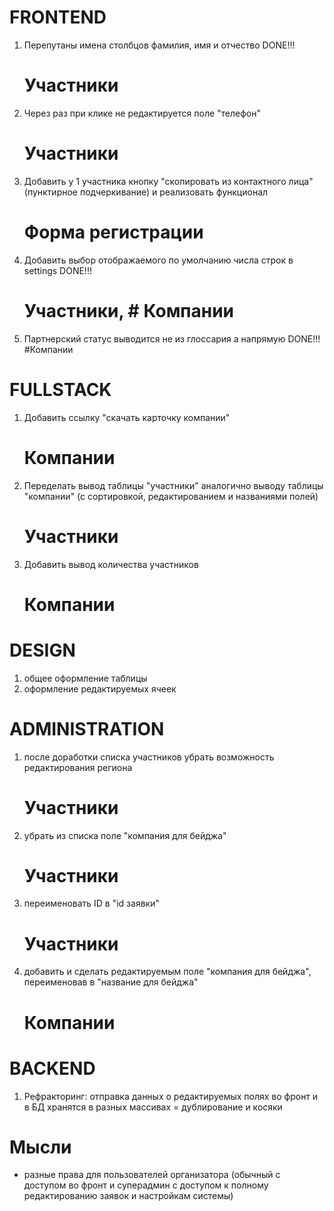 # FRONTEND
1. Перепутаны имена столбцов фамилия, имя и отчество DONE!!!
	# Участники
2. Через раз при клике не редактируется поле "телефон"
	# Участники
3. Добавить у 1 участника кнопку "скопировать из контактного лица" (пунктирное подчеркивание) и реализовать функционал
	# Форма регистрации
4. Добавить выбор отображаемого по умолчанию числа строк в settings DONE!!!
	# Участники, # Компании
5. Партнерский статус выводится не из глоссария а напрямую DONE!!!
	#Компании


# FULLSTACK
1. Добавить ссылку "скачать карточку компании"
	# Компании
2. Переделать вывод таблицы "участники" аналогично выводу таблицы "компании" (с сортировкой, редактированием и названиями полей)
	# Участники
3. Добавить вывод количества участников
	# Компании

# DESIGN
1. общее оформление таблицы
2. оформление редактируемых ячеек

# ADMINISTRATION
1. после доработки списка участников убрать возможность редактирования региона
	# Участники
2. убрать из списка поле "компания для бейджа"
	# Участники
3. переименовать ID в "id заявки"
	# Участники
4. добавить и сделать редактируемым поле "компания для бейджа", переименовав в "название для бейджа"
	# Компании

# BACKEND
1. Рефракторинг: отправка данных о редактируемых полях во фронт и в БД хранятся в разных массивах = дублирование и косяки
	
# Мысли
* разные права для пользователей организатора (обычный с доступом во фронт и суперадмин с доступом к полному редактированию заявок и настройкам системы)